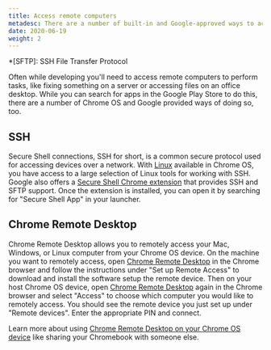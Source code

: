 ```yaml
---
title: Access remote computers
metadesc: There are a number of built-in and Google-approved ways to access remote computers.
date: 2020-06-19
weight: 2
---
```


<!-- prettier-ignore -->
*[SFTP]: SSH File Transfer Protocol

Often while developing you'll need to access remote computers to perform tasks, like fixing something on a server or accessing files on an office desktop. While you can search for apps in the Google Play Store to do this, there are a number of Chrome OS and Google provided ways of doing so, too.

## SSH

Secure Shell connections, SSH for short, is a common secure protocol used for accessing devices over a network. With [Linux](/{{locale.code}}/linux) available in Chrome OS, you have access to a large selection of Linux tools for working with SSH. Google also offers a [Secure Shell Chrome extension](https://chrome.google.com/webstore/detail/secure-shell/iodihamcpbpeioajjeobimgagajmlibd) that provides SSH and SFTP support. Once the extension is installed, you can open it by searching for "Secure Shell App" in your launcher.

## Chrome Remote Desktop

Chrome Remote Desktop allows you to remotely access your Mac, Windows, or Linux computer from your Chrome OS device. On the machine you want to remotely access, open [Chrome Remote Desktop](https://remotedesktop.google.com/access) in the Chrome browser and follow the instructions under "Set up Remote Access" to download and install the software setup the remote device. Then on your host Chrome OS device, open [Chrome Remote Desktop](https://remotedesktop.google.com/access) again in the Chrome browser and select "Access" to choose which computer you would like to remotely access. You should see the remote device you just set up under "Remote devices". Enter the appropriate PIN and connect.

Learn more about using [Chrome Remote Desktop on your Chrome OS device](https://support.google.com/chromebook/answer/1649523) like sharing your Chromebook with someone else.
